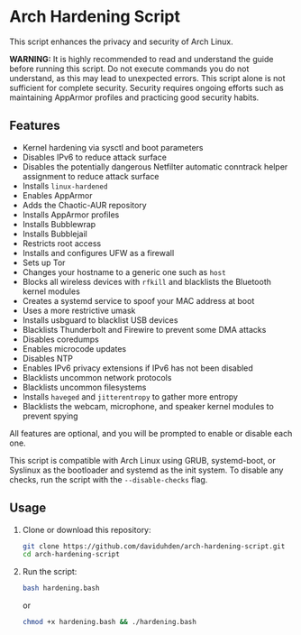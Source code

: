 # Arch Hardening Script

This script enhances the privacy and security of Arch Linux.

**WARNING:** It is highly recommended to read and understand the guide before running this script. Do not execute commands you do not understand, as this may lead to unexpected errors. This script alone is not sufficient for complete security. Security requires ongoing efforts such as maintaining AppArmor profiles and practicing good security habits.

## Features

* Kernel hardening via sysctl and boot parameters
* Disables IPv6 to reduce attack surface
* Disables the potentially dangerous Netfilter automatic conntrack helper assignment to reduce attack surface
* Installs `linux-hardened`
* Enables AppArmor
* Adds the Chaotic-AUR repository
* Installs AppArmor profiles
* Installs Bubblewrap
* Installs Bubblejail
* Restricts root access
* Installs and configures UFW as a firewall
* Sets up Tor
* Changes your hostname to a generic one such as `host`
* Blocks all wireless devices with `rfkill` and blacklists the Bluetooth kernel modules
* Creates a systemd service to spoof your MAC address at boot
* Uses a more restrictive umask
* Installs usbguard to blacklist USB devices
* Blacklists Thunderbolt and Firewire to prevent some DMA attacks
* Disables coredumps
* Enables microcode updates
* Disables NTP
* Enables IPv6 privacy extensions if IPv6 has not been disabled
* Blacklists uncommon network protocols
* Blacklists uncommon filesystems
* Installs `haveged` and `jitterentropy` to gather more entropy
* Blacklists the webcam, microphone, and speaker kernel modules to prevent spying

All features are optional, and you will be prompted to enable or disable each one.

This script is compatible with Arch Linux using GRUB, systemd-boot, or Syslinux as the bootloader and systemd as the init system. To disable any checks, run the script with the `--disable-checks` flag.

## Usage

1. Clone or download this repository:

    ```sh
    git clone https://github.com/daviduhden/arch-hardening-script.git
    cd arch-hardening-script
    ```

2. Run the script:

    ```sh
    bash hardening.bash
    ```

    or

    ```sh
    chmod +x hardening.bash && ./hardening.bash
    ```
